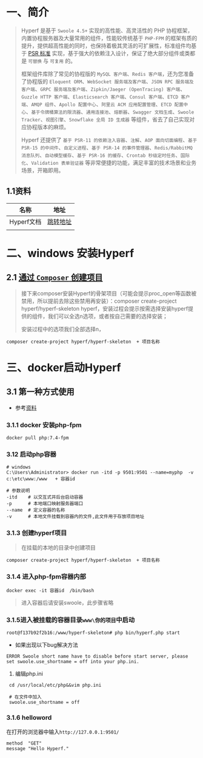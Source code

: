 # 一、简介

> Hyperf 是基于 `Swoole 4.5+` 实现的高性能、高灵活性的 PHP 协程框架，内置协程服务器及大量常用的组件，性能较传统基于 `PHP-FPM` 的框架有质的提升，提供超高性能的同时，也保持着极其灵活的可扩展性，标准组件均基于 [PSR 标准](https://www.php-fig.org/psr) 实现，基于强大的依赖注入设计，保证了绝大部分组件或类都是 `可替换` 与 `可复用` 的。
>
> 框架组件库除了常见的协程版的 `MySQL 客户端`、`Redis 客户端`，还为您准备了协程版的 `Eloquent ORM`、`WebSocket 服务端及客户端`、`JSON RPC 服务端及客户端`、`GRPC 服务端及客户端`、`Zipkin/Jaeger (OpenTracing) 客户端`、`Guzzle HTTP 客户端`、`Elasticsearch 客户端`、`Consul 客户端`、`ETCD 客户端`、`AMQP 组件`、`Apollo 配置中心`、`阿里云 ACM 应用配置管理`、`ETCD 配置中心`、`基于令牌桶算法的限流器`、`通用连接池`、`熔断器`、`Swagger 文档生成`、`Swoole Tracker`、`视图引擎`、`Snowflake 全局 ID 生成器` 等组件，省去了自己实现对应协程版本的麻烦。
>
> Hyperf 还提供了 `基于 PSR-11 的依赖注入容器`、`注解`、`AOP 面向切面编程`、`基于 PSR-15 的中间件`、`自定义进程`、`基于 PSR-14 的事件管理器`、`Redis/RabbitMQ 消息队列`、`自动模型缓存`、`基于 PSR-16 的缓存`、`Crontab 秒级定时任务`、`国际化`、`Validation 表单验证器` 等非常便捷的功能，满足丰富的技术场景和业务场景，开箱即用。

## 1.1资料

| 名称       | 地址                                   |
| ---------- | -------------------------------------- |
| Hyperf文档 | [跳转地址](https://hyperf.wiki/2.1/#/) |
|            |                                        |

#  二、windows 安装Hyperf

## 2.1 [通过 `Composer` 创建项目](https://www.hyperf.wiki/2.1/#/zh-cn/quick-start/install?id=通过-composer-创建项目)

> 接下来composer安装Hyperf的骨架项目（可能会提示proc_open等函数被禁用，所以提前去除这些禁用再安装）：composer create-project hyperf/hyperf-skeleton hyperf，安装过程会提示按需选择安装hyperf提供的组件，我们可以全选n选项，或者按自己需要的选择安装；
>
> 安装过程中的选项我们全部选择n，

```shell
composer create-project hyperf/hyperf-skeleton  + 项目名称
```

# 三、docker启动Hyperf

## 3.1 第一种方式使用

- 参考[资料](https://www.freesion.com/article/3230360618/)

### 3.1.1 docker 安装php-fpm

```shell
docker pull php:7.4-fpm 
```

### 3.12 启动php容器

```shell
# windows
C:\Users\Administrator> docker run -itd -p 9501:9501 --name=myphp  -v c:\etc\www:/www   + 容器id

# 参数说明
-itd    # 以交互式并后台启动容器
-p      # 本地端口映射服务器端口
--name  # 定义容器的名称
-v      # 本地文件挂载到容器内的文件,此文件用于存放项目地址
```

### 3.1.3 创建hyperf项目

> 在挂载的本地的目录中创建项目

```shell
composer create-project hyperf/hyperf-skeleton  + 项目名称
```

### 3.1.4 进入php-fpm容器内部

```shell
docker exec -it 容器id  /bin/bash
```

> 进入容器后请安装swoole，此步骤省略

### 3.1.5进入被挂载的容器目录`www\你的项目`中启动

```shell
root@f137b92f2b16:/www/hyperf-skeleton# php bin/hyperf.php start
```

- 如果出现以下bug解决方法

```shell
ERROR Swoole short name have to disable before start server, please set swoole.use_shortname = off into your php.ini.
```

1. 编辑php.ini 

```shell
 cd /usr/local/etc/php&&vim php.ini
 
 # 在文件中加入
 swoole.use_shortname = off
```

### 3.1.6 helloword

在打开的浏览器中输入`http://127.0.0.1:9501/`

```shell
method	"GET"
message	"Hello Hyperf."
```

